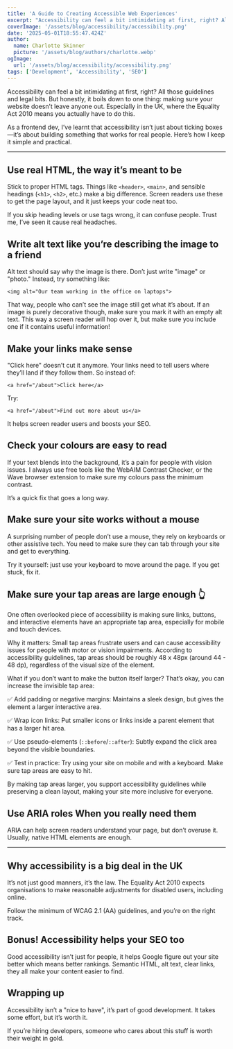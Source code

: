 ```yaml
---
title: 'A Guide to Creating Accessible Web Experiences'
excerpt: "Accessibility can feel a bit intimidating at first, right? All those guidelines and legal bits. But honestly, it boils down to one thing: making sure your website doesn’t leave anyone out.."
coverImage: '/assets/blog/accessibility/accessibility.png'
date: '2025-05-01T18:55:47.424Z'
author:
  name: Charlotte Skinner
  picture: '/assets/blog/authors/charlotte.webp'
ogImage:
  url: '/assets/blog/accessibility/accessibility.png'
tags: ['Development', 'Accessibility', 'SEO']
---
```


Accessibility can feel a bit intimidating at first, right? All those guidelines and legal bits. But honestly, it boils down to one thing: making sure your website doesn’t leave anyone out. Especially in the UK, where the Equality Act 2010 means you actually have to do this.

As a frontend dev, I’ve learnt that accessibility isn’t just about ticking boxes—it’s about building something that works for real people. Here’s how I keep it simple and practical.

---

## Use real HTML, the way it’s meant to be

Stick to proper HTML tags. Things like `<header>`, `<main>`, and sensible headings (`<h1>`, `<h2>`, etc.) make a big difference. Screen readers use these to get the page layout, and it just keeps your code neat too.

If you skip heading levels or use tags wrong, it can confuse people. Trust me, I’ve seen it cause real headaches.

## Write alt text like you’re describing the image to a friend

Alt text should say why the image is there. Don’t just write "image" or "photo." Instead, try something like:

`<img alt="Our team working in the office on laptops">`

That way, people who can’t see the image still get what it’s about. If an image is purely decorative though, make sure you mark it with an empty alt text. This way a screen reader will hop over it, but make sure you include one if it contains useful information!

## Make your links make sense

"Click here" doesn’t cut it anymore. Your links need to tell users where they’ll land if they follow them. So instead of:

`<a href="/about">Click here</a>`

Try:

`<a href="/about">Find out more about us</a>`

It helps screen reader users and boosts your SEO.

## Check your colours are easy to read

If your text blends into the background, it’s a pain for people with vision issues. I always use free tools like the WebAIM Contrast Checker, or the Wave browser extension to make sure my colours pass the minimum contrast.

It’s a quick fix that goes a long way.

## Make sure your site works without a mouse

A surprising number of people don’t use a mouse, they rely on keyboards or other assistive tech. You need to make sure they can tab through your site and get to everything.

Try it yourself: just use your keyboard to move around the page. If you get stuck, fix it.

## Make sure your tap areas are large enough 👆
One often overlooked piece of accessibility is making sure links, buttons, and interactive elements have an appropriate tap area, especially for mobile and touch devices.

Why it matters:
Small tap areas frustrate users and can cause accessibility issues for people with motor or vision impairments. According to accessibility guidelines, tap areas should be roughly 48 x 48px (around 44 - 48 dp), regardless of the visual size of the element.

What if you don’t want to make the button itself larger?
That’s okay, you can increase the invisible tap area:

✅ Add padding or negative margins: Maintains a sleek design, but gives the element a larger interactive area.

✅ Wrap icon links: Put smaller icons or links inside a parent element that has a larger hit area.

✅ Use pseudo-elements (`::before`/`::after`): Subtly expand the click area beyond the visible boundaries.

✅ Test in practice: Try using your site on mobile and with a keyboard. Make sure tap areas are easy to hit.

By making tap areas larger, you support accessibility guidelines while preserving a clean layout, making your site more inclusive for everyone.

## Use ARIA roles When you really need them

ARIA can help screen readers understand your page, but don’t overuse it. Usually, native HTML elements are enough.


---

## Why accessibility is a big deal in the UK

It’s not just good manners, it’s the law. The Equality Act 2010 expects organisations to make reasonable adjustments for disabled users, including online.

Follow the minimum of WCAG 2.1 (AA) guidelines, and you’re on the right track.

## Bonus! Accessibility helps your SEO too

Good accessibility isn’t just for people, it helps Google figure out your site better which means better rankings. Semantic HTML, alt text, clear links, they all make your content easier to find.

## Wrapping up

Accessibility isn’t a "nice to have", it’s part of good development. It takes some effort, but it’s worth it.

If you’re hiring developers, someone who cares about this stuff is worth their weight in gold.

